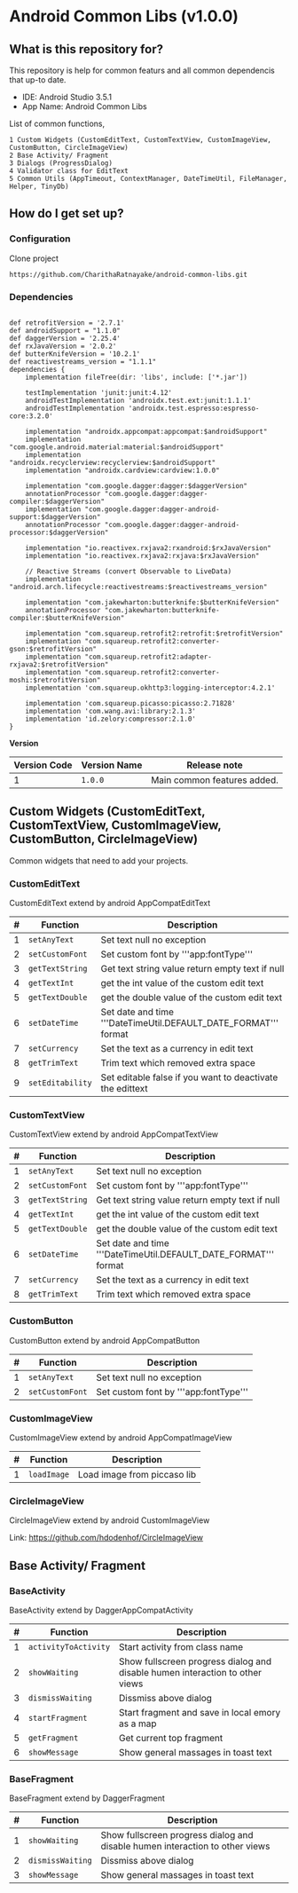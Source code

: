 # Android Common Libs (v1.0.0) #

## What is this repository for? ##

This repository is help for common featurs and all common dependencis that up-to date.

* IDE: Android Studio 3.5.1
* App Name: Android Common Libs

List of common functions,

    1 Custom Widgets (CustomEditText, CustomTextView, CustomImageView, CustomButton, CircleImageView)
    2 Base Activity/ Fragment
    3 Dialogs (ProgressDialog)
    4 Validator class for EditText
    5 Common Utils (AppTimeout, ContextManager, DateTimeUtil, FileManager, Helper, TinyDb)

## How do I get set up? ##
    
### Configuration ###

Clone project

``https://github.com/CharithaRatnayake/android-common-libs.git``
           
### Dependencies ###

```

def retrofitVersion = '2.7.1'
def androidSupport = "1.1.0"
def daggerVersion = '2.25.4'
def rxJavaVersion = '2.0.2'
def butterKnifeVersion = '10.2.1'
def reactivestreams_version = "1.1.1"
dependencies {
    implementation fileTree(dir: 'libs', include: ['*.jar'])

    testImplementation 'junit:junit:4.12'
    androidTestImplementation 'androidx.test.ext:junit:1.1.1'
    androidTestImplementation 'androidx.test.espresso:espresso-core:3.2.0'

    implementation "androidx.appcompat:appcompat:$androidSupport"
    implementation "com.google.android.material:material:$androidSupport"
    implementation "androidx.recyclerview:recyclerview:$androidSupport"
    implementation "androidx.cardview:cardview:1.0.0"

    implementation "com.google.dagger:dagger:$daggerVersion"
    annotationProcessor "com.google.dagger:dagger-compiler:$daggerVersion"
    implementation "com.google.dagger:dagger-android-support:$daggerVersion"
    annotationProcessor "com.google.dagger:dagger-android-processor:$daggerVersion"

    implementation "io.reactivex.rxjava2:rxandroid:$rxJavaVersion"
    implementation "io.reactivex.rxjava2:rxjava:$rxJavaVersion"

    // Reactive Streams (convert Observable to LiveData)
    implementation "android.arch.lifecycle:reactivestreams:$reactivestreams_version"

    implementation "com.jakewharton:butterknife:$butterKnifeVersion"
    annotationProcessor "com.jakewharton:butterknife-compiler:$butterKnifeVersion"

    implementation "com.squareup.retrofit2:retrofit:$retrofitVersion"
    implementation "com.squareup.retrofit2:converter-gson:$retrofitVersion"
    implementation "com.squareup.retrofit2:adapter-rxjava2:$retrofitVersion"
    implementation "com.squareup.retrofit2:converter-moshi:$retrofitVersion"
    implementation 'com.squareup.okhttp3:logging-interceptor:4.2.1'

    implementation 'com.squareup.picasso:picasso:2.71828'
    implementation 'com.wang.avi:library:2.1.3'
    implementation 'id.zelory:compressor:2.1.0'
}

```

**Version**

| Version Code | Version Name | Release note |
| --- | --- | --- |
|1| ```1.0.0```  | Main common features added. |

## Custom Widgets (CustomEditText, CustomTextView, CustomImageView, CustomButton, CircleImageView) ##

Common widgets that need to add your projects.

### CustomEditText ###

CustomEditText extend by android AppCompatEditText

| # | Function | Description |
| --- | --- | --- |
| 1 |```setAnyText```| Set text null no exception |
| 2 |```setCustomFont```| Set custom font by '''app:fontType''' |
| 3 |```getTextString```| Get text string value return empty text if null |
| 4 |```getTextInt```| get the int value of the custom edit text |
| 5 |```getTextDouble```| get the double value of the custom edit text |
| 6 |```setDateTime```| Set date and time '''DateTimeUtil.DEFAULT_DATE_FORMAT''' format |
| 7 |```setCurrency```| Set the text as a currency in edit text |
| 8 |```getTrimText```| Trim text which removed extra space |
| 9 |```setEditability```| Set editable false if you want to deactivate the edittext |

### CustomTextView ###

CustomTextView extend by android AppCompatTextView

| # | Function | Description |
| --- | --- | --- |
| 1 |```setAnyText```| Set text null no exception |
| 2 |```setCustomFont```| Set custom font by '''app:fontType''' |
| 3 |```getTextString```| Get text string value return empty text if null |
| 4 |```getTextInt```| get the int value of the custom edit text |
| 5 |```getTextDouble```| get the double value of the custom edit text |
| 6 |```setDateTime```| Set date and time '''DateTimeUtil.DEFAULT_DATE_FORMAT''' format |
| 7 |```setCurrency```| Set the text as a currency in edit text |
| 8 |```getTrimText```| Trim text which removed extra space |

### CustomButton ###

CustomButton extend by android AppCompatButton

| # | Function | Description |
| --- | --- | --- |
| 1 |```setAnyText```| Set text null no exception |
| 2 |```setCustomFont```| Set custom font by '''app:fontType''' |

### CustomImageView ###

CustomImageView extend by android AppCompatImageView

| # | Function | Description |
| --- | --- | --- |
| 1 |```loadImage```| Load image from piccaso lib |

### CircleImageView ###

CircleImageView extend by android CustomImageView

Link: https://github.com/hdodenhof/CircleImageView

## Base Activity/ Fragment ##

### BaseActivity ###

BaseActivity extend by DaggerAppCompatActivity

| # | Function | Description |
| --- | --- | --- |
| 1 |```activityToActivity```| Start activity from class name |
| 2 |```showWaiting```| Show fullscreen progress dialog and disable humen interaction to other views |
| 3 |```dismissWaiting```| Dissmiss above dialog |
| 4 |```startFragment```| Start fragment and save in local emory as a map |
| 5 |```getFragment```| Get current top fragment |
| 6 |```showMessage```| Show general massages in toast text |

### BaseFragment ###

BaseFragment extend by DaggerFragment

| # | Function | Description |
| --- | --- | --- |
| 1 |```showWaiting```| Show fullscreen progress dialog and disable humen interaction to other views |
| 2 |```dismissWaiting```| Dissmiss above dialog |
| 3 |```showMessage```| Show general massages in toast text |
